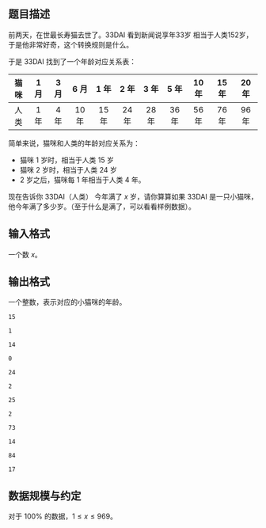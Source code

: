 ## 题目描述

前两天，在世最长寿猫去世了。33DAI 看到新闻说享年33岁 相当于人类152岁，于是他非常好奇，这个转换规则是什么。

于是 33DAI 找到了一个年龄对应关系表：

| 猫咪 | $1$ 月 | $3$ 月 | $6$ 月 | $1$ 年 | $2$ 年 | $3$ 年 | $5$ 年 | $10$ 年 | $15$ 年 | $20$ 年 |
|:---:|:---:|:---:|:---:|:---:|:---:|:---:|:---:|:---:|:---:|:---:|
| 人类 | $1$ 年 | $4$ 年 | $10$ 年 | $15$ 年 | $24$ 年 | $28$ 年 | $36$ 年 | $56$ 年 | $76$ 年 | $96$ 年 |

简单来说，猫咪和人类的年龄对应关系为：

- 猫咪 $1$ 岁时，相当于人类 15 岁
- 猫咪 $2$ 岁时，相当于人类 24 岁
- $2$ 岁之后，猫咪每 $1$ 年相当于人类 $4$ 年。

现在告诉你 33DAI（人类） 今年满了 $x$ 岁，请你算算如果 33DAI 是一只小猫咪，他今年满了多少岁。（至于什么是满了，可以看看样例数据）。

## 输入格式

一个数 $x$。

## 输出格式

一个整数，表示对应的小猫咪的年龄。

```input1
15
```

```output1
1
```

```input2
14
```

```output2
0
```

```input3
24
```

```output3
2
```


```input4
25
```

```output4
2
```

```input5
73
```

```output5
14
```

```input6
84
```

```output6
17
```

## 数据规模与约定

对于 $100\%$ 的数据，$1 \le x \le 969$。